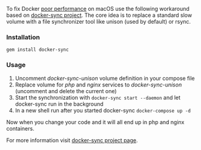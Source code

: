 To fix Docker [poor performance](https://github.com/Wodby/docker4drupal/issues/4) on macOS use the following workaround based on [docker-sync project](https://github.com/EugenMayer/docker-sync/). The core idea is to replace a standard slow volume with a file synchronizer tool like unison (used by default) or rsync.

### Installation

```
gem install docker-sync
```

### Usage

1. Uncomment _docker-sync-unison_ volume definition in your compose file
2. Replace volume for _php_ and _nginx_ services to _docker-sync-unison_ (uncomment and delete the current one)
3. Start the synchronization with `docker-sync start --daemon` and let docker-sync run in the background
4. In a new shell run after you started docker-sync `docker-compose up -d`

Now when you change your code and it will all end up in php and nginx containers.

For more information visit [docker-sync project page](https://github.com/EugenMayer/docker-sync/).